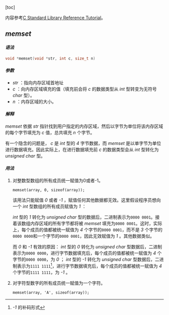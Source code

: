 [toc]

内容参考[C Standard Library Reference Tutorial](https://www.tutorialspoint.com/c_standard_library/index.htm)。

## *memset*

#### *语法*

``` c
void *memset(void *str, int c, size_t n)
```

#### *参数*

- *str* ：指向内存区域首地址
- *c* ：向内存区域填充的值（填充前会将 *c* 的数据类型从 *int* 型转变为无符号 *char* 型）。
-  *n* ：内存区域的大小。

#### *解释*

*memset* 依据 *str* 指针找到用户指定的内存区域，然后以字节为单位将该内存区域的每个字节填充为 *c* 值，总共填充 *n* 个字节。

有一个隐含的问题是， *c* 是 *int* 型的 *4* 字节数据，而 *memset* 是以单字节为单位进行数据填充。因此实际上，在进行数据填充前 *c* 的数据类型会从 *int* 型转化为 *unsigned char* 型。 

#### *用法*

1. 对整数型数组的所有成员统一赋值为0或者-1。

    ```
    memset(array, 0, sizeof(array));
    ```
    
    该用法只能赋值 *0* 或者 *-1* ，赋值任何其他数据都无效。这里假设程序员想向一个 *int* 型数组的所有成员赋值为 *1* ：

     *int* 型的 *1* 转化为 *unsigned char* 型的数据后，二进制表示为`0000 0001`。接着该数组内存区域的所有字节都将被 *memset* 填充为`0000 0001`。这时，实际上，每个成员的值都被统一赋值为 *4* 个字节的`0000 0001`，而不是 *3* 个字节的`0000 0000`和一个字节的`0000 0001`，因此无效赋值为 *1* 。其他数据类似。

    而 *0* 和 *-1* 有效的原因： *int* 型的 *0* 转化为 *unsigned char* 型数据后，二进制表示为`0000 0000`，进行字节数据填充后，每个成员的值都被统一赋值为 *4* 个字节的`0000 0000`，为 *0* ； *int* 型的 *-1* 转化为 *unsigned char* 型数据后，二进制表示为`1111 1111`[^1]，进行字节数据填充后，每个成员的值都被统一赋值为 *4* 个字节的`1111 1111`，为 *-1* 。 

2. 对字符型数字的所有成员统一赋值为一个字符。

    ```
    memset(array, 'A', sizeof(array));
    ```

[^1]: *-1* 的补码形式
